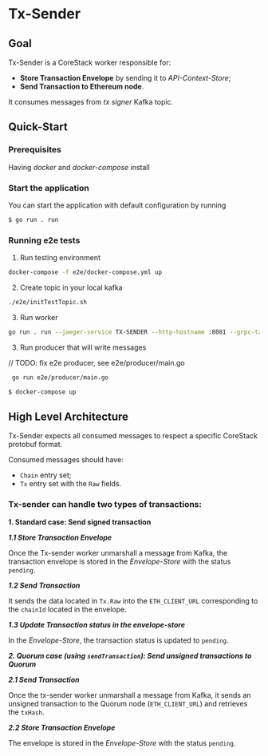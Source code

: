 # Tx-Sender

## Goal

Tx-Sender is a CoreStack worker responsible for:

- **Store Transaction Envelope** by sending it to *API-Context-Store*;
- **Send Transaction to Ethereum node**.

It consumes messages from *tx signer* Kafka topic.

## Quick-Start

### Prerequisites

Having *docker* and *docker-compose* install

### Start the application

You can start the application with default configuration by running

```sh
$ go run . run
```

### Running e2e tests

1. Run testing environment

```bash
docker-compose -f e2e/docker-compose.yml up
```

2. Create topic in your local kafka

```bash
./e2e/initTestTopic.sh
```
3. Run worker

```bash
go run . run --jaeger-service TX-SENDER --http-hostname :8081 --grpc-target-envelope-store :8080 --eth-client http://localhost:8545
```

3. Run producer that will write messages 

// TODO: fix e2e producer, see e2e/producer/main.go

```bash
 go run e2e/producer/main.go
```



```sh
$ docker-compose up
```

## High Level Architecture

Tx-Sender expects all consumed messages to respect a specific CoreStack protobuf format.

Consumed messages should have:

- ```Chain``` entry set;
- ```Tx``` entry set with the ```Raw``` fields.

### Tx-sender can handle two types of transactions:

**1. Standard case: Send signed transaction**

***1.1 Store Transaction Envelope***

Once the Tx-sender worker unmarshall a message from Kafka, the transaction envelope is stored in the *Envelope-Store* with the status `pending`.

***1.2 Send Transaction***

It sends the data located in ```Tx.Raw``` into the ```ETH_CLIENT_URL``` corresponding to the `chainId` located in the envelope.

***1.3 Update Transaction status in the envelope-store***

In the *Envelope-Store*, the transaction status is updated to `pending`.

***2. Quorum case (using `sendTransaction`): Send unsigned transactions to Quorum***

***2.1 Send Transaction***

Once the tx-sender worker unmarshall a message from Kafka, it sends an unsigned transaction to the Quorum node (```ETH_CLIENT_URL```) and retrieves the `txHash`.

***2.2 Store Transaction Envelope***

The envelope is stored in the *Envelope-Store* with the status `pending`.

